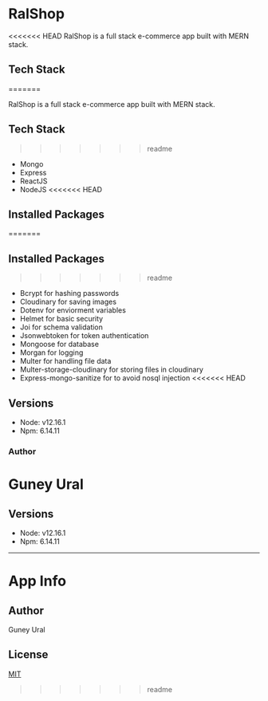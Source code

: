 # RalShop
<<<<<<< HEAD
RalShop is a full stack e-commerce app built with MERN stack.
## Tech Stack
=======

RalShop is a full stack e-commerce app built with MERN stack.

## Tech Stack

>>>>>>> readme
- Mongo
- Express
- ReactJS
- NodeJS
<<<<<<< HEAD
## Installed Packages
=======

## Installed Packages

>>>>>>> readme
- Bcrypt for hashing passwords
- Cloudinary for saving images
- Dotenv for enviorment variables
- Helmet for basic security
- Joi for schema validation
- Jsonwebtoken for token authentication
- Mongoose for database
- Morgan for logging
- Multer for handling file data
- Multer-storage-cloudinary for storing files in cloudinary
- Express-mongo-sanitize for to avoid nosql injection
<<<<<<< HEAD
## Versions
- Node: v12.16.1
- Npm: 6.14.11

### Author
Guney Ural
=======

## Versions

- Node: v12.16.1
- Npm: 6.14.11

---

# App Info

## Author

Guney Ural

## License

[MIT](https://choosealicense.com/licenses/mit/)
>>>>>>> readme
